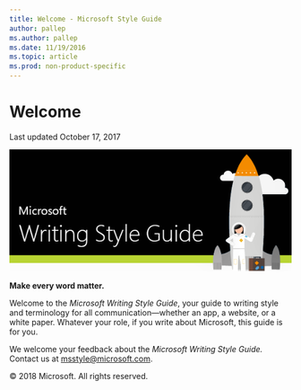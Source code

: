 ```yaml
---
title: Welcome - Microsoft Style Guide
author: pallep
ms.author: pallep
ms.date: 11/19/2016
ms.topic: article
ms.prod: non-product-specific
---
```


# Welcome

Last updated October 17, 2017

![](media/index/401530580.png)

**Make every word matter.** 

Welcome to the *Microsoft Writing Style Guide*, your guide to writing
style and terminology for all communication—whether an app, a
website, or a white paper. Whatever your role, if you
write about Microsoft, this guide is for you. 

We welcome your feedback about the *Microsoft Writing Style Guide.* Contact us at msstyle@microsoft.com. 

&copy; 2018 Microsoft. All rights reserved.
